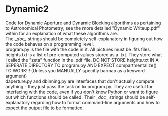 # Dynamic2
Code for Dynamic Aperture and Dynamic Blocking algorithms as pertaining to Astronomical Photometry; see the more detailed "Dynamic Writeup.pdf" within for an explanation of what these algorithms are.  
The \__doc\__ strings should be completely self-explanatory in figuring out how the code behaves on a programming level.  
program.py is the file with the code in it. 
All pictures must be .fits files.
heights.txt is a list of pre-computed values stored as a .txt. They store what I called the "zeta" function in the .pdf file. DO NOT STORE heights.txt IN A SEPERATE DIRECTORY TO program.py AND EXPECT compartmentalize() TO WORK!!! (Unless you MANUALLY specifiy barmap as a keyword argument)  
daperture.py and dbinning.py are interfaces that don't actually compute anything - they just pass the task on to program.py. They are useful for interfacing with the code, even if you don't know Python or want to figure out which functions should be called. Their \__doc\__ strings should be self-explanatory regarding how to format command-line arguments and how to expect the output file to be formatted.
